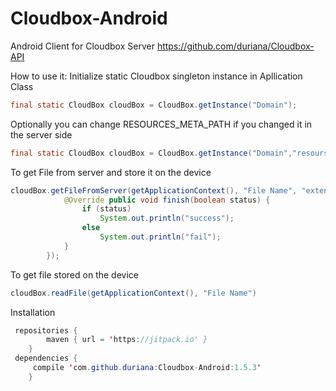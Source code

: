 # Cloudbox-Android
Android Client for Cloudbox Server https://github.com/duriana/Cloudbox-API

How to use it:
Initialize static Cloudbox singleton instance in Apllication Class
```java
final static CloudBox cloudBox = CloudBox.getInstance("Domain");
```
Optionally you can change RESOURCES_META_PATH if you changed it in the server side
```java
final static CloudBox cloudBox = CloudBox.getInstance("Domain","resourse_file_meta");
```
To get File from server and store it on the device
```java
cloudBox.getFileFromServer(getApplicationContext(), "File Name", "extension", new OnSyncFinish() {
            @Override public void finish(boolean status) {
                if (status)
                    System.out.println("success");
                else
                    System.out.println("fail");
            }
        });
```
To get file stored on the device
```java
cloudBox.readFile(getApplicationContext(), "File Name")
```

Installation 
```java
 repositories {
        maven { url = 'https://jitpack.io' }
    }
 dependencies {
     compile 'com.github.duriana:Cloudbox-Android:1.5.3'
    }
```
